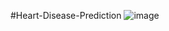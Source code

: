 #Heart-Disease-Prediction
![image](https://github.com/Abhi24001/Heart-Disease-Prediction/assets/101787857/79e48cc5-c63e-47b7-92a3-675e772cc223)
